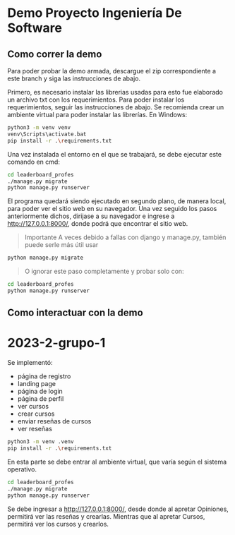 # Demo Proyecto Ingeniería De Software

## Como correr la demo 

Para poder probar la demo armada, descargue el zip correspondiente a este branch y siga las instrucciones de abajo.

Primero, es necesario instalar las librerias usadas para esto fue elaborado un archivo txt con los requerimientos. Para poder instalar los requerimientos, seguir las instrucciones de abajo. Se  recomienda crear un ambiente virtual para poder instalar las librerías. En Windows:
```sh
python3 -m venv venv
venv\Scripts\activate.bat
pip install -r .\requirements.txt
```

Una vez instalada el entorno en el que se trabajará, se debe ejecutar este comando en cmd:
```sh
cd leaderboard_profes
./manage.py migrate
python manage.py runserver      
```

El programa quedará siendo ejecutado en segundo plano, de manera local, para poder ver el sitio web en su navegador. Una vez seguido los pasos anteriormente dichos, dirijase a su navegador e ingrese a http://127.0.0.1:8000/, donde podrá que encontrar el sitio web.

> Importante
>A veces debido a fallas con django y manage.py, también puede serle más útil usar 
```sh
python manage.py migrate
```
>O ignorar este paso completamente y probar solo con:
```sh
cd leaderboard_profes
python manage.py runserver      
```
## Como interactuar con la demo



# 2023-2-grupo-1
Se implementó:
- página de registro
- landing page
- página de login
- página de perfil
- ver cursos
- crear cursos
- enviar reseñas de cursos
- ver reseñas


```sh
python3 -m venv .venv
pip install -r .\requirements.txt
```
En esta parte se debe entrar al ambiente virtual, que varía según el sistema operativo.
```sh
cd leaderboard_profes
./manage.py migrate
python manage.py runserver      
```
Se debe ingresar a http://127.0.0.1:8000/, desde donde al apretar Opiniones, permitirá ver las reseñas y crearlas. Mientras que al apretar Cursos, permitirá ver los cursos y crearlos.